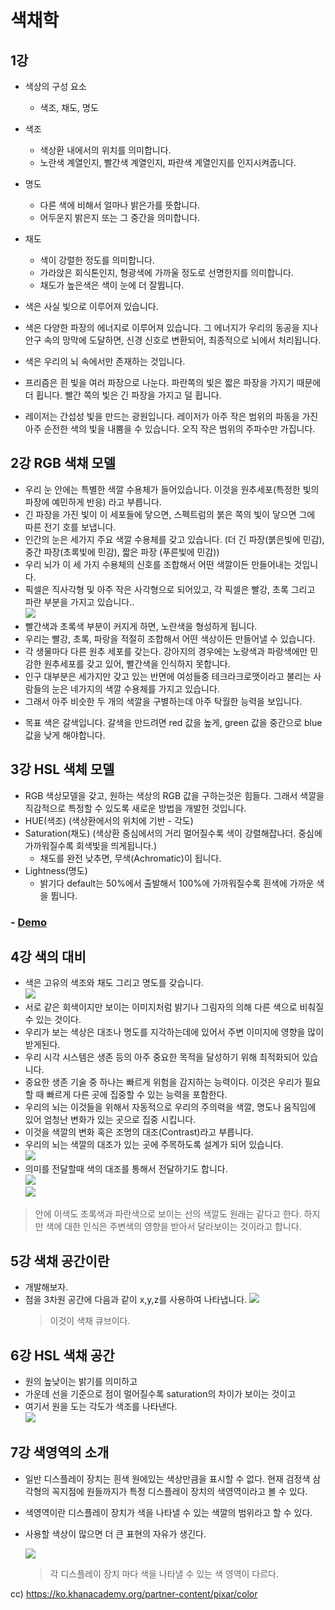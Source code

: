 # 색채학

## 1강

- 색상의 구성 요소

  - 색조, 채도, 명도

- 색조

  - 색상환 내에서의 위치를 의미합니다.
  - 노란색 계열인지, 빨간색 계열인지, 파란색 계열인지를 인지시켜줍니다.

- 명도

  - 다른 색에 비해서 얼마나 밝은가를 뜻합니다.
  - 어두운지 밝은지 또는 그 중간을 의미합니다.

- 채도

  - 색이 강렬한 정도를 의미합니다.
  - 가라앉은 회식톤인지, 형광색에 가까울 정도로 선명한지를 의미합니다.
  - 채도가 높은색은 색이 눈에 더 잘뜁니다.

- 색은 사실 빛으로 이루어져 있습니다.
- 색은 다양한 파장의 에너지로 이루어져 있습니다. 그 에너지가 우리의 동공을 지나 안구 속의 망막에 도달하면, 신경 신호로 변환되어, 최종적으로 뇌에서 처리됩니다.
- 색은 우리의 뇌 속에서만 존재하는 것입니다.
- 프리즘은 흰 빛을 여러 파장으로 나눈다. 파란쪽의 빛은 짧은 파장을 가지기 때문에 더 휩니다. 빨간 쪽의 빛은 긴 파장을 가지고 덜 휩니다.
- 레이저는 간섭성 빛을 만드는 광원입니다. 레이저가 아주 작은 범위의 파동을 가진 아주 순전한 색의 빛을 내뿜을 수 있습니다. 오직 작은 범위의 주파수만 가집니다.

## 2강 RGB 색채 모델

- 우리 눈 안에는 특별한 색깔 수용체가 들어있습니다. 이것을 원추세포(특정한 빛의 파장에 예민하게 반응) 라고 부릅니다.
- 긴 파장을 가진 빛이 이 세포들에 닿으면, 스펙트럼의 붉은 쪽의 빛이 닿으면 그에 따른 전기 호를 보냅니다.
- 인간의 눈은 세가지 주요 색깔 수용체를 갖고 있습니다. (더 긴 파장(붉은빛에 민감), 중간 파장(초록빛에 민감), 짧은 파장 (푸른빛에 민감))
- 우리 뇌가 이 세 가지 수용체의 신호를 조합해서 어떤 색깔이든 만들어내는 것입니다.
- 픽셀은 직사각형 및 아주 작은 사각형으로 되어있고, 각 픽셀은 빨강, 초록 그리고 파란 부분을 가지고 있습니다..<br />
  ![](img/sh-12-12-14-32.png)
- 빨간색과 초록색 부분이 커지게 하면, 노란색을 형성하게 됩니다.
- 우리는 빨강, 초록, 파랑을 적절히 조합해서 어떤 색상이든 만들어낼 수 있습니다.
- 각 생물마다 다른 원추 세포를 갖는다. 강아지의 경우에는 노랑색과 파랑색에만 민감한 원추세포를 갖고 있어, 빨간색을 인식하지 못합니다.
- 인구 대부분은 세가지만 갖고 있는 반면에 여성들중 테크라크로맷이라고 불리는 사람들의 눈은 네가지의 색깔 수용체를 가지고 있습니다.
- 그래서 아주 비슷한 두 개의 색깔을 구별하는데 아주 탁월한 능력을 보입니다.

* 목표 색은 갈색입니다. 갈색을 만드려면 red 값을 높게, green 값을 중간으로 blue 값을 낮게 해야합니다.

## 3강 HSL 색체 모델

- RGB 색상모델을 갖고, 원하는 색상의 RGB 값을 구하는것은 힘들다. 그래서 색깔을 직감적으로 특정할 수 있도록 새로운 방법을 개발헌 것입니다.
- HUE(색조) (색상환에서의 위치에 기반 - 각도)
- Saturation(채도) (색상환 중심에서의 거리 멀어질수록 색이 강렬해잡나더. 중심에 가까워질수록 회색빛을 띄게됩니다.)
  - 채도를 완전 낮추면, 무색(Achromatic)이 됩니다.
- Lightness(명도)
  - 밝기다 default는 50%에서 출발해서 100%에 가까워질수록 흰색에 가까운 색을 뜁니다.

### - <a href="https://codesandbox.io/s/sangheonkimhsl-color-model-k4zo2">Demo</a>

## 4강 색의 대비

- 색은 고유의 색조와 채도 그리고 명도를 갖습니다.<br />
  ![](img/sh-12-23-12-11.png)
- 서로 같은 회색이지만 보이는 이미지처럼 밝기나 그림자의 의해 다른 색으로 비춰질 수 있는 것이다.
- 우리가 보는 색상은 대조나 명도를 지각하는데에 있어서 주변 이미지에 영향을 많이 받게된다.
- 우리 시각 시스템은 생존 등의 아주 중요한 목적을 달성하기 위해 최적화되어 있습니다.
- 중요한 생존 기술 중 하나는 빠르게 위험을 감지하는 능력이다. 이것은 우리가 필요할 때 빠르게 다른 곳에 집중할 수 있는 능력을 포함한다.
- 우리의 뇌는 이것들을 위해서 자동적으로 우리의 주의력을 색깔, 명도나 움직임에 있어 엄청난 변화가 있는 곳으로 집중 시킵니다.
- 이것을 색깔의 변화 혹은 조명의 대조(Contrast)라고 부릅니다.
- 우리의 뇌는 색깔의 대조가 있는 곳에 주목하도록 설계가 되어 있습니다.<br />
  ![](img/sh-12-23-12-16.png)
- 의미를 전달할때 색의 대조를 통해서 전달하기도 합니다.<br />
  ![](img/sh-12-23-12-22.png)
  <br />
  ![](img/sh-12-23-12-33.png)

> 안에 이색도 초록색과 파란색으로 보이는 선의 색깔도 원래는 같다고 한다. 하지만 색에 대한 인식은 주변색의 영향을 받아서 달라보이는 것이라고 합니다.

## 5강 색채 공간이란

- 개발해보자.
- 점을 3차원 공간에 다음과 같이 x,y,z를 사용하여 나타냅니다.
  ![](img/sh-12-23-12-40.png)<br />
  > 이것이 색채 큐브이다.

## 6강 HSL 색채 공간

- 원의 높낮이는 밝기를 의미하고
- 가운데 선을 기준으로 점이 멀어질수록 saturation의 차이가 보이는 것이고
- 여기서 원을 도는 각도가 색조를 나타낸다.<br />
  ![](img/sh-12-23-13-00.png)

## 7강 색영역의 소개

- 일반 디스플레이 장치는 흰색 원에있는 색상만큼을 표시할 수 없다. 현재 검정색 삼각형의 꼭지점에 원들까지가 특정 디스플레이 장치의 색영역이라고 볼 수 있다.
- 색영역이란 디스플레이 장치가 색을 나타낼 수 있는 색깔의 범위라고 할 수 있다.
- 사용할 색상이 많으면 더 큰 표현의 자유가 생긴다.<br />

  ![](img/sh-12-23-13-07.png)

  > 각 디스플레이 장치 마다 색을 나타낼 수 있는 색 영역이 다르다.

cc) https://ko.khanacademy.org/partner-content/pixar/color
